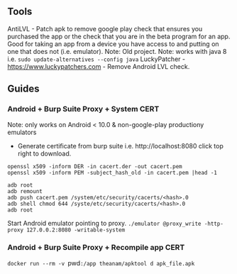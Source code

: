 ## Tools
AntiLVL - Patch apk to remove google play check that ensures you purchased the app or the check that you are in the beta program for an app. Good for taking an app from a device you have access to and putting on one that does not (i.e. emulator).
Note: Old project.
Note: works with java 8 i.e. `sudo update-alternatives --config java`
LuckyPatcher - https://www.luckypatchers.com - Remove Android LVL check.

## Guides

### Android + Burp Suite Proxy + System CERT

Note: only works on Android < 10.0 & non-google-play productiony emulators
* Generate certificate from burp suite i.e. http://localhost:8080 click top right to download.
```
openssl x509 -inform DER -in cacert.der -out cacert.pem
openssl x509 -inform PEM -subject_hash_old -in cacert.pem |head -1
```

```
adb root
adb remount
adb push cacert.pem /system/etc/security/cacerts/<hash>.0
adb shell chmod 644 /syste/etc/security/cacerts/<hash>.0
adb root
```

Start Android emulator pointing to proxy.
`./emulator @proxy_write -http-proxy 127.0.0.2:8080 -writable-system`

### Android + Burp Suite Proxy + Recompile app CERT

`docker run --rm -v `pwd`:/app theanam/apktool d apk_file.apk`
